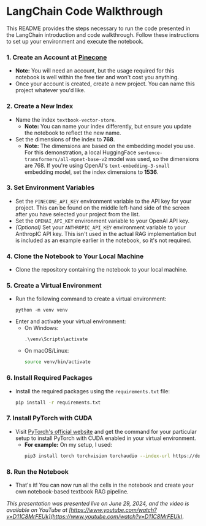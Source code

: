 # LangChain Code Walkthrough

This README provides the steps necessary to run the code presented in the LangChain introduction and code walkthrough. Follow these instructions to set up your environment and execute the notebook.

### 1. Create an Account at [Pinecone](https://www.pinecone.io/)
- **Note:** You will need an account, but the usage required for this notebook is well within the free tier and won't cost you anything.
- Once your account is created, create a new project. You can name this project whatever you'd like.

### 2. Create a New Index
- Name the index `textbook-vector-store`.
  - **Note:** You can name your index differently, but ensure you update the notebook to reflect the new name.
- Set the dimensions of the index to **768**.
  - **Note:** The dimensions are based on the embedding model you use. For this demonstration, a local HuggingFace `sentence-transformers/all-mpnet-base-v2` model was used, so the dimensions are 768. If you're using OpenAI's `text-embedding-3-small` embedding model, set the index dimensions to **1536**.

### 3. Set Environment Variables
- Set the `PINECONE_API_KEY` environment variable to the API key for your project. This can be found on the middle left-hand side of the screen after you have selected your project from the list.
- Set the `OPENAI_API_KEY` environment variable to your OpenAI API key.
- *(Optional)* Set your `ANTHROPIC_API_KEY` environment variable to your AnthropIC API key. This isn't used in the actual RAG implementation but is included as an example earlier in the notebook, so it's not required.

### 4. Clone the Notebook to Your Local Machine
- Clone the repository containing the notebook to your local machine.

### 5. Create a Virtual Environment
- Run the following command to create a virtual environment:
  ```Ebash
  python -m venv venv
  ```
- Enter and activate your virtual environment:
  - On Windows:
    ```Ebash
    .\venv\Scripts\activate
    ```
  - On macOS/Linux:
    ```bash
    source venv/bin/activate
    ```

### 6. Install Required Packages
- Install the required packages using the `requirements.txt` file:
  ```bash
  pip install -r requirements.txt
  ```

### 7. Install PyTorch with CUDA
- Visit [PyTorch's official website](https://pytorch.org/get-started/locally/) and get the command for your particular setup to install PyTorch with CUDA enabled in your virtual environment.
  - **For example:** On my setup, I used:
    ```bash
    pip3 install torch torchvision torchaudio --index-url https://download.pytorch.org/whl/cu118
    ```

### 8. Run the Notebook
- That's it! You can now run all the cells in the notebook and create your own notebook-based textbook RAG pipeline.

*This presentation was presented live on June 29, 2024, and the video is available on YouTube at [https://www.youtube.com/watch?v=D11C8MrFEUk](https://www.youtube.com/watch?v=D11C8MrFEUk).*
